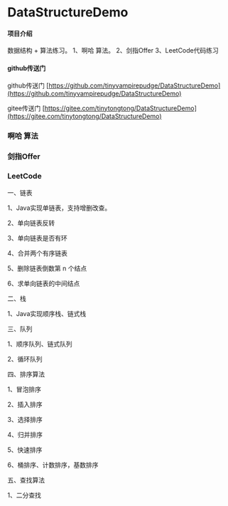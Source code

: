 # DataStructureDemo

#### 项目介绍
数据结构 + 算法练习。
1、啊哈 算法。
2、剑指Offer
3、LeetCode代码练习

#### github传送门
github传送门 [https://github.com/tinyvampirepudge/DataStructureDemo](https://github.com/tinyvampirepudge/DataStructureDemo)

gitee传送门 [https://gitee.com/tinytongtong/DataStructureDemo](https://gitee.com/tinytongtong/DataStructureDemo)

### 啊哈 算法

### 剑指Offer

### LeetCode
一、链表

1、Java实现单链表，支持增删改查。

2、单向链表反转

3、单向链表是否有环

4、合并两个有序链表

5、删除链表倒数第 n 个结点

6、求单向链表的中间结点

二、栈

1、Java实现顺序栈、链式栈

三、队列

1、顺序队列、链式队列

2、循环队列

四、排序算法

1、冒泡排序

2、插入排序

3、选择排序

4、归并排序

5、快速排序

6、桶排序、计数排序，基数排序

五、查找算法

1、二分查找